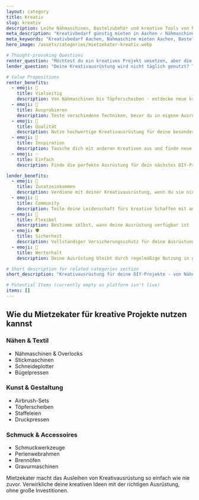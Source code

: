 ```yaml
---
layout: category
title: Kreativ
slug: kreativ
description: Leihe Nähmaschinen, Bastelzubehör und kreative Tools von Nachbarn
meta_description: "Kreativbedarf günstig mieten in Aachen ✓ Nähmaschinen ✓ Bastelzubehör ✓ Kreativwerkzeuge. Entdecke lokale Angebote für deine DIY-Projekte mit Mietzekater."
meta_keywords: "Kreativbedarf Aachen, Nähmaschine mieten Aachen, Bastelzubehör leihen, DIY Equipment, Kreativwerkzeuge, Bastelbedarf Aachen, lokaler Verleih, kreative Tools"
hero_image: /assets/categories/mietzekater-kreativ.webp

# Thought-provoking Questions
renter_question: "Möchtest du ein kreatives Projekt umsetzen, aber die Ausrüstung fehlt?"
lender_question: "Deine Kreativausrüstung wird nicht täglich genutzt? Teile die Freude am kreativen Schaffen!"

# Value Propositions
renter_benefits:
  - emoji: 💝
    title: Vielseitig
    description: Von Nähmaschinen bis Töpferscheiben - entdecke neue kreative Möglichkeiten
  - emoji: 💫
    title: Ausprobieren
    description: Teste verschiedene Techniken, bevor du in eigene Ausrüstung investierst
  - emoji: 🎨
    title: Qualität
    description: Nutze hochwertige Kreativausrüstung für deine besonderen Projekte
  - emoji: 💐
    title: Inspiration
    description: Tausche dich mit anderen Kreativen aus und finde neue Ideen
  - emoji: ✨
    title: Einfach
    description: Finde die perfekte Ausrüstung für dein nächstes DIY-Projekt

lender_benefits:
  - emoji: 💖
    title: Zusatzeinkommen
    description: Verdiene mit deiner Kreativausrüstung, wenn du sie nicht brauchst
  - emoji: 🌸
    title: Community
    description: Teile deine Leidenschaft fürs kreative Schaffen mit anderen
  - emoji: 🎯
    title: Flexibel
    description: Bestimme selbst, wann deine Ausrüstung verfügbar ist
  - emoji: 🛡️
    title: Sicherheit
    description: Vollständiger Versicherungsschutz für deine Ausrüstung
  - emoji: 🌟
    title: Werterhalt
    description: Deine Ausrüstung bleibt durch regelmäßige Nutzung in gutem Zustand

# Short description for related categories section
short_description: "Kreativausrüstung für deine DIY-Projekte - von Nähen bis Töpfern"

# Potential Items (currently empty as platform isn't live)
items: []
---
```


## Wie du Mietzekater für kreative Projekte nutzen kannst

<div class="use-cases-grid">
  <div class="use-case-card">
    <h3><i class="fas fa-cut"></i> Nähen & Textil</h3>
    <ul>
      <li>Nähmaschinen & Overlocks</li>
      <li>Stickmaschinen</li>
      <li>Schneideplotter</li>
      <li>Bügelpressen</li>
    </ul>
  </div>

  <div class="use-case-card">
    <h3><i class="fas fa-paint-brush"></i> Kunst & Gestaltung</h3>
    <ul>
      <li>Airbrush-Sets</li>
      <li>Töpferscheiben</li>
      <li>Staffeleien</li>
      <li>Druckpressen</li>
    </ul>
  </div>

  <div class="use-case-card">
    <h3><i class="fas fa-gem"></i> Schmuck & Accessoires</h3>
    <ul>
      <li>Schmuckwerkzeuge</li>
      <li>Perlenwebrahmen</li>
      <li>Brennöfen</li>
      <li>Gravurmaschinen</li>
    </ul>
  </div>
</div>

Mietzekater macht das Ausleihen von Kreativausrüstung so einfach wie nie zuvor. Verwirkliche deine kreativen Ideen mit der richtigen Ausrüstung, ohne große Investitionen.
